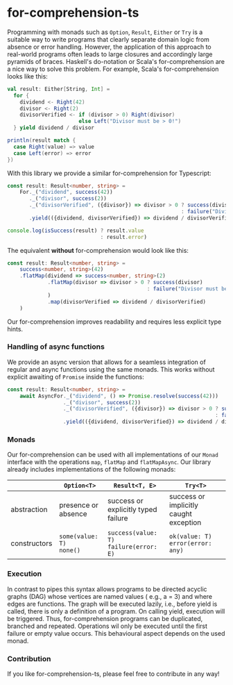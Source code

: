 # for-comprehension-ts

Programming with monads such as `Option`, `Result`, `Either` or `Try` is a suitable way to write programs that clearly
separate domain logic from absence or error handling. However, the application of this approach to real-world programs
often leads to large closures and accordingly large pyramids of braces. Haskell's do-notation or Scala's
for-comprehension are a nice way to solve this problem. For example, Scala's for-comprehension looks like this:

```scala
val result: Either[String, Int] =
  for {
    dividend <- Right(42)
    divisor <- Right(2)
    divisorVerified <- if (divisor > 0) Right(divisor)
                       else Left("Divisor must be > 0!")
  } yield dividend / divisor

println(result match {
  case Right(value) => value
  case Left(error) => error
})
```

With this library we provide a similar for-comprehension for Typescript:

```typescript
const result: Result<number, string> =
    For._("dividend", success(42))
       ._("divisor", success(2))
       ._("divisorVerified", ({divisor}) => divisor > 0 ? success(divisor)
                                                        : failure("Divisor must be > 0!"))
       .yield(({dividend, divisorVerified}) => dividend / divisorVerified)

console.log(isSuccess(result) ? result.value
                              : result.error)
```

The equivalent **without** for-comprehension would look like this:

```typescript
const result: Result<number, string> =
    success<number, string>(42)
    .flatMap(dividend => success<number, string>(2)
             .flatMap(divisor => divisor > 0 ? success(divisor)
                                             : failure("Divisor must be > 0!")
             )
             .map(divisorVerified => dividend / divisorVerified)
    )
```

Our for-comprehension improves readability and requires less explicit type hints.

### Handling of async functions

We provide an async version that allows for a seamless integration of regular and async functions using the same
monads. This works without explicit awaiting of `Promise` inside the functions:

```typescript
const result: Result<number, string> =
    await AsyncFor._("dividend", () => Promise.resolve(success(42)))
                  ._("divisor", success(2))
                  ._("divisorVerified", ({divisor}) => divisor > 0 ? success(divisor)
                                                                   : failure("Divisor must be > 0!"))
                  .yield(({dividend, divisorVerified}) => dividend / divisorVerified)
```
### Monads

Our for-comprehension can be used with all implementations of our `Monad`
interface with the operations `map`, `flatMap` and `flatMapAsync`. Our library already includes implementations of the
following monads:

| | `Option<T>` | `Result<T, E>` | `Try<T>` |
|----|----------|----------|-------|
|abstraction| presence or<br /> absence | success or <br />explicitly typed failure | success or <br />implicitly caught exception
|constructors|`some(value: T)` <br /> `none()`|`success(value: T)` <br /> `failure(error: E)`|`ok(value: T)` <br /> `error(error: any)`

### Execution

In contrast to pipes this syntax allows programs to be directed acyclic graphs (DAG) whose vertices are named values (
e.g., a = 3) and where edges are functions. The graph will be executed lazily, i.e., before yield is called, there is
only a definition of a program. On calling yield, execution will be triggered. Thus, for-comprehension programs can be
duplicated, branched and repeated. Operations wil only be executed until the first failure or empty value occurs. This
behavioural aspect depends on the used monad.

### Contribution

If you like for-comprehension-ts, please feel free to contribute in any way!